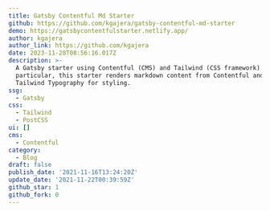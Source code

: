 ```yaml
---
title: Gatsby Contentful Md Starter
github: https://github.com/kgajera/gatsby-contentful-md-starter
demo: https://gatsbycontentfulstarter.netlify.app/
author: kgajera
author_link: https://github.com/kgajera
date: 2023-11-28T08:56:16.017Z
description: >-
  A Gatsby starter using Contentful (CMS) and Tailwind (CSS framework). In
  particular, this starter renders markdown content from Contentful and uses
  Tailwind Typography for styling.
ssg:
  - Gatsby
css:
  - Tailwind
  - PostCSS
ui: []
cms:
  - Contentful
category:
  - Blog
draft: false
publish_date: '2021-11-16T13:24:20Z'
update_date: '2021-11-22T00:39:59Z'
github_star: 1
github_fork: 0
---
```

